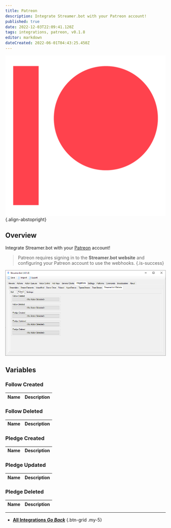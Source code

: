 ```yaml
---
title: Patreon
description: Integrate Streamer.bot with your Patreon account!
published: true
date: 2022-12-03T22:09:41.120Z
tags: integrations, patreon, v0.1.8
editor: markdown
dateCreated: 2022-06-01T04:43:25.450Z
---
```


![digital-patreon-logo_coral.png](/digital-patreon-logo_coral.png){.align-abstopright}

## Overview
Integrate Streamer.bot with your [Patreon](https://www.patreon.com/) account!

> Patreon requires signing in to the **Streamer.bot website** and configuring your Patreon account to use the webhooks.
{.is-success}

![patreon-integration.png](/patreon-integration.png)

## Variables
### Follow Created
Name | Description
----:|:------------

### Follow Deleted
Name | Description
----:|:------------

### Pledge Created
Name | Description
----:|:------------

### Pledge Updated
Name | Description
----:|:------------

### Pledge Deleted
Name | Description
----:|:------------

---

- [<i class="mdi mdi-chevron-left"></i> **All Integrations *Go Back***](/Integrations)
{.btn-grid .my-5}